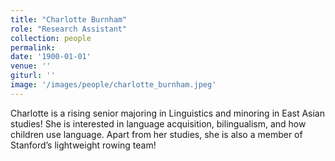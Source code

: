 ```yaml
---
title: "Charlotte Burnham"
role: "Research Assistant"
collection: people
permalink: 
date: '1900-01-01'
venue: ''
giturl: ''
image: '/images/people/charlotte_burnham.jpeg'
---
```


Charlotte is a rising senior majoring in Linguistics and minoring in East Asian studies! She is interested in language acquisition, bilingualism, and how children use language. Apart from her studies, she is also a member of Stanford’s lightweight rowing team!
